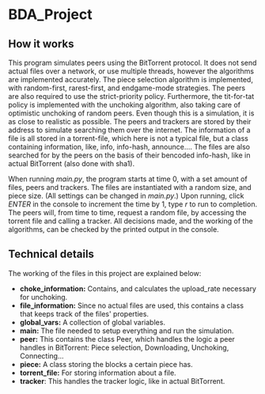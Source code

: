 # BDA_Project
## How it works
This program simulates peers using the BitTorrent protocol. It does not send actual files over a network, or use multiple threads, however the algorithms are implemented accurately.
The piece selection algorithm is implemented, with random-first, rarest-first, and endgame-mode strategies. The peers are also required to use the strict-priority policy.
Furthermore, the tit-for-tat policy is implemented with the unchoking algorithm, also taking care of optimistic unchoking of random peers.
Even though this is a simulation, it is as close to realistic as possible. The peers and trackers are stored by their address to simulate searching them over the internet.
The information of a file is all stored in a torrent-file, which here is not a typical file, but a class containing information, like, info, info-hash, announce....
The files are also searched for by the peers on the basis of their bencoded info-hash, like in actual BitTorrent (also done with sha1).

When running *main.py*, the program starts at time 0, with a set amount of files, peers and trackers. The files are instantiated with a random size, and piece size. (All settings can be changed in *main.py*.)
Upon running, click *ENTER* in the console to increment the time by 1, type *r* to run to completion. The peers will, from time to time, request a random file, by accessing the torrent file and calling a tracker.
All decisions made, and the working of the algorithms, can be checked by the printed output in the console.

## Technical details
The working of the files in this project are explained below:
* **choke_information:** Contains, and calculates the upload_rate necessary for unchoking.
* **file_information:** Since no actual files are used, this contains a class that keeps track of the files' properties.
* **global_vars:** A collection of global variables.
* **main:** The file needed to setup everything and run the simulation.
* **peer:** This contains the class Peer, which handles the logic a peer handles in BitTorrent: Piece selection, Downloading, Unchoking, Connecting...
* **piece:** A class storing the blocks a certain piece has.
* **torrent_file:** For storing information about a file.
* **tracker**: This handles the tracker logic, like in actual BitTorrent.
